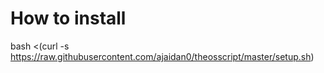 # How to install

bash <(curl -s https://raw.githubusercontent.com/ajaidan0/theosscript/master/setup.sh)
